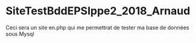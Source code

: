 # SiteTestBddEPSIppe2_2018_Arnaud
Ceci sera un site en.php qui me permettrat de tester ma base de données sous Mysql
